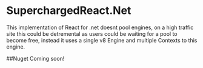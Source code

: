 # SuperchargedReact.Net
This implementation of React for .net doesnt pool engines, on a high traffic site this could be detremental as users could be waiting for a pool to become free, instead it uses a single v8 Engine and multiple Contexts to this engine.


##Nuget
Coming soon!

